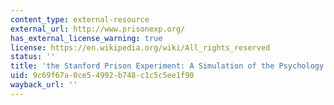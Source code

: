 ```yaml
---
content_type: external-resource
external_url: http://www.prisonexp.org/
has_external_license_warning: true
license: https://en.wikipedia.org/wiki/All_rights_reserved
status: ''
title: 'the Stanford Prison Experiment: A Simulation of the Psychology of Imprisonment'
uid: 9c69f67a-0ce5-4992-b748-c1c5c5ee1f90
wayback_url: ''
---
```

